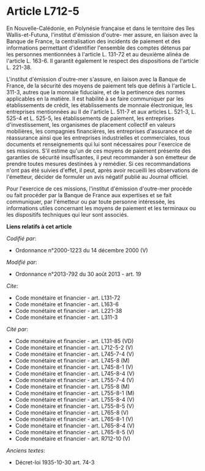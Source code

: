 # Article L712-5

En Nouvelle-Calédonie, en Polynésie française et dans le territoire des îles Wallis-et-Futuna, l'institut d'émission d'outre-
mer assure, en liaison avec la Banque de France, la centralisation des incidents de paiement et des informations permettant
d'identifier l'ensemble des comptes détenus par les personnes mentionnées à l'article L. 131-72 et au deuxième alinéa de
l'article L. 163-6. Il garantit également le respect des dispositions de l'article L. 221-38.

L'institut d'émission d'outre-mer s'assure, en liaison avec la Banque de France, de la sécurité des moyens de paiement tels
que définis à l'article L. 311-3, autres que la monnaie fiduciaire, et de la pertinence des normes applicables en la matière.
Il est habilité à se faire communiquer par les établissements de crédit, les établissements de monnaie électronique, les
entreprises mentionnées au II de l'article L. 511-7 et aux articles L. 521-3, L. 525-4 et L. 525-5, les établissements de
paiement, les entreprises d'investissement, les organismes de placement collectif en valeurs mobilières, les compagnies
financières, les entreprises d'assurance et de réassurance ainsi que les entreprises industrielles et commerciales, tous
documents et renseignements qui lui sont nécessaires pour l'exercice de ses missions. S'il estime qu'un de ces moyens de
paiement présente des garanties de sécurité insuffisantes, il peut recommander à son émetteur de prendre toutes mesures
destinées à y remédier. Si ces recommandations n'ont pas été suivies d'effet, il peut, après avoir recueilli les observations
de l'émetteur, décider de formuler un avis négatif publié au Journal officiel. 

Pour l'exercice de ces missions, l'institut d'émission d'outre-mer procède ou fait procéder par la Banque de France aux
expertises et se fait communiquer, par l'émetteur ou par toute personne intéressée, les informations utiles concernant les
moyens de paiement et les terminaux ou les dispositifs techniques qui leur sont associés.

**Liens relatifs à cet article**

_Codifié par_:

  - Ordonnance n°2000-1223 du 14 décembre 2000 (V)

_Modifié par_:

  - Ordonnance n°2013-792 du 30 août 2013 - art. 19

_Cite_:

  - Code monétaire et financier - art. L131-72
  - Code monétaire et financier - art. L163-6
  - Code monétaire et financier - art. L221-38
  - Code monétaire et financier - art. L311-3

_Cité par_:

  - Code monétaire et financier - art. L131-85 (VD)
  - Code monétaire et financier - art. L712-5-2 (V)
  - Code monétaire et financier - art. L745-7-4 (V)
  - Code monétaire et financier - art. L745-8 (M)
  - Code monétaire et financier - art. L745-8-1 (V)
  - Code monétaire et financier - art. L745-8-4 (V)
  - Code monétaire et financier - art. L755-7-4 (V)
  - Code monétaire et financier - art. L755-8 (M)
  - Code monétaire et financier - art. L755-8-1 (M)
  - Code monétaire et financier - art. L755-8-4 (V)
  - Code monétaire et financier - art. L755-8-5 (V)
  - Code monétaire et financier - art. L765-8 (V)
  - Code monétaire et financier - art. L765-8-1 (V)
  - Code monétaire et financier - art. L765-8-4 (V)
  - Code monétaire et financier - art. L765-8-5 (V)
  - Code monétaire et financier - art. R712-10 (V)

_Anciens textes_:

  - Décret-loi 1935-10-30 art. 74-3
